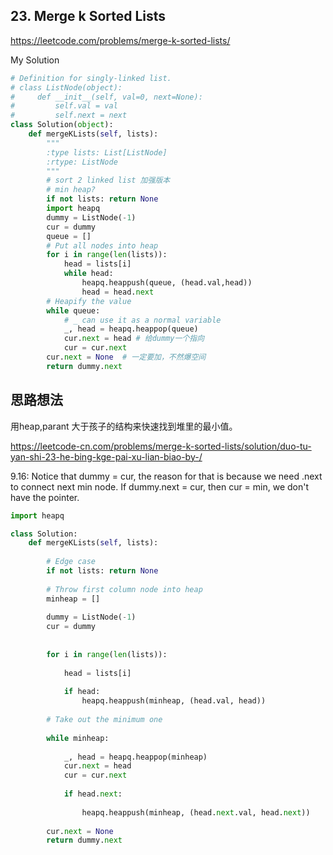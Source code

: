 ## 23. Merge k Sorted Lists

https://leetcode.com/problems/merge-k-sorted-lists/

My Solution

```python
# Definition for singly-linked list.
# class ListNode(object):
#     def __init__(self, val=0, next=None):
#         self.val = val
#         self.next = next
class Solution(object):
    def mergeKLists(self, lists):
        """
        :type lists: List[ListNode]
        :rtype: ListNode
        """
        # sort 2 linked list 加强版本
        # min heap?
        if not lists: return None
        import heapq
        dummy = ListNode(-1)
        cur = dummy
        queue = []
        # Put all nodes into heap
        for i in range(len(lists)):
            head = lists[i]
            while head:
                heapq.heappush(queue, (head.val,head))
                head = head.next
        # Heapify the value
        while queue:
            # _ can use it as a normal variable
            _, head = heapq.heappop(queue)
            cur.next = head # 给dummy一个指向
            cur = cur.next
        cur.next = None  # 一定要加，不然爆空间
        return dummy.next
```

## 思路想法
用heap,parant 大于孩子的结构来快速找到堆里的最小值。

https://leetcode-cn.com/problems/merge-k-sorted-lists/solution/duo-tu-yan-shi-23-he-bing-kge-pai-xu-lian-biao-by-/

9.16:
Notice that dummy = cur, the reason for that is because we need .next to connect next min node. If dummy.next = cur, then cur = min, we don't have the pointer.
```python
import heapq

class Solution:
    def mergeKLists(self, lists):
        
        # Edge case
        if not lists: return None
        
        # Throw first column node into heap
        minheap = []
        
        dummy = ListNode(-1)
        cur = dummy
    
        
        for i in range(len(lists)):
            
            head = lists[i]
            
            if head:
                heapq.heappush(minheap, (head.val, head))
        
        # Take out the minimum one
        
        while minheap:
            
            _, head = heapq.heappop(minheap)
            cur.next = head
            cur = cur.next
            
            if head.next:
                
                heapq.heappush(minheap, (head.next.val, head.next))
                
        cur.next = None
        return dummy.next
```
